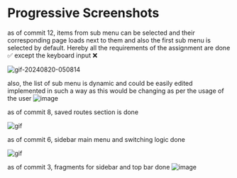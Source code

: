# Progressive Screenshots
as of commit 12, items from sub menu can be selected and their corresponding page loads next to them and also the first sub menu is selected by default. Hereby all the requirements of the assignment are done ✅ except the keyboard input ❌

![gif-20240820-050814](https://github.com/user-attachments/assets/deefa95d-99ee-4649-82e2-21f650efd4c5)


also, the list of sub menu is dynamic and could be easily edited implemented in such a way as this would be changing as per the usage of the user 
![image](https://github.com/user-attachments/assets/2cf09c3b-8567-48db-a852-0dc179271464)  

as of commit 8, saved routes section is done  

![gif](https://github.com/user-attachments/assets/9002123b-304f-43af-8418-5c783372225e)  

as of commit 6, sidebar main menu and switching logic done  

![gif](https://github.com/user-attachments/assets/01295eee-7829-41ae-b6c3-752d9c37add0)


as of commit 3, fragments for sidebar and top bar done
![image](https://github.com/user-attachments/assets/35abd358-c1b5-4c71-9f59-b53837c6c977)
